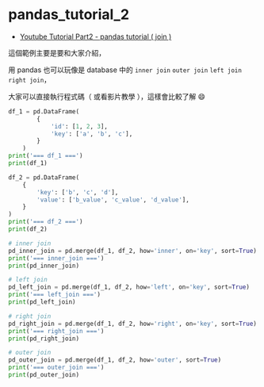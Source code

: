 # pandas_tutorial_2

* [Youtube Tutorial Part2 - pandas tutorial ( join )](https://youtu.be/TLp9bM2AzTQ)

這個範例主要是要和大家介紹，

用 pandas 也可以玩像是 database 中的 `inner join` `outer join` `left join` `right join`，

大家可以直接執行程式碼（ 或看影片教學 ），這樣會比較了解 :smile:

```python
df_1 = pd.DataFrame(
        {
            'id': [1, 2, 3],
            'key': ['a', 'b', 'c'],
        }
    )
print('=== df_1 ===')
print(df_1)

df_2 = pd.DataFrame(
    {
        'key': ['b', 'c', 'd'],
        'value': ['b_value', 'c_value', 'd_value'],
    }
)
print('=== df_2 ===')
print(df_2)

# inner join
pd_inner_join = pd.merge(df_1, df_2, how='inner', on='key', sort=True)
print('=== inner_join ===')
print(pd_inner_join)

# left join
pd_left_join = pd.merge(df_1, df_2, how='left', on='key', sort=True)
print('=== left_join ===')
print(pd_left_join)

# right join
pd_right_join = pd.merge(df_1, df_2, how='right', on='key', sort=True)
print('=== right_join ===')
print(pd_right_join)

# outer join
pd_outer_join = pd.merge(df_1, df_2, how='outer', sort=True)
print('=== outer_join ===')
print(pd_outer_join)
```
